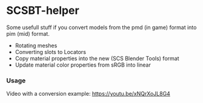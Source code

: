 # SCSBT-helper

Some usefull stuff if you convert models from the pmd (in game) format into pim (mid) format.

 * Rotating meshes
 * Converting slots to Locators
 * Copy material properties into the new (SCS Blender Tools) format
 * Update material color properties from sRGB into linear

### Usage

Video with a conversion example: https://youtu.be/xNQrXoJL8G4
